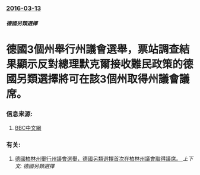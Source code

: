 ### [2016-03-13](/zh/news/2016/03/13/index.md)

##### 德國另類選擇
# 德國3個州舉行州議會選舉，票站調查結果顯示反對總理默克爾接收難民政策的德國另類選擇將可在該3個州取得州議會議席。 




### 信息来源:

1. [BBC中文網](http://www.bbc.com/zhongwen/simp/world/2016/03/160313_german_election_exit)

### 有关:

1. [德國柏林州舉行州議會選舉，德國另類選擇首次在柏林州議會取得議席。 ](/zh/news/2016/09/18/德國柏林州舉行州議會選舉-德國另類選擇首次在柏林州議會取得議席.md) _上下文: 德國另類選擇_

